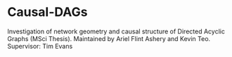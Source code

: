 # Causal-DAGs
Investigation of network geometry and causal structure of Directed Acyclic Graphs (MSci Thesis). Maintained by Ariel Flint Ashery and Kevin Teo. Supervisor: Tim Evans
